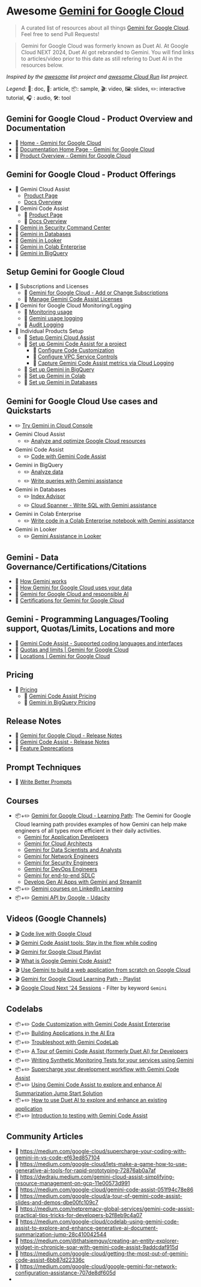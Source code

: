 # Awesome [Gemini for Google Cloud](https://cloud.google.com/products/gemini)

> A curated list of resources about all things [Gemini for Google Cloud](https://cloud.google.com/products/gemini). Feel free to send Pull Requests!

> Gemini for Google Cloud was formerly known as Duet AI. At Google Cloud NEXT 2024, Duet AI got rebranded to Gemini. You will find links to articles/video prior to this date as still refering to Duet AI in the resources below. 

*Inspired by the [awesome](https://github.com/sindresorhus/awesome) list project and [awesome Cloud Run](https://github.com/steren/awesome-cloud-run) list project.*

*Legend*: 📙: doc, 📰: article, 📦: sample, 🎬: video, 🖼️: slides, ✏️: interactive tutorial, :headphones: : audio, 🛠️: tool

## Gemini for Google Cloud - Product Overview and Documentation

* 📙 [Home - Gemini for Google Cloud](https://cloud.google.com/products/gemini)
* 📙 [Documentation Home Page - Gemini for Google Cloud](https://cloud.google.com/gemini/docs)
* 📙 [Product Overview - Gemini for Google Cloud](https://cloud.google.com/gemini/docs/overview)

## Gemini for Google Cloud - Product Offerings  
* 📙 Gemini Cloud Assist
  * [Product Page](https://cloud.google.com/products/gemini/cloud-assist)
  * [Docs Overview](https://cloud.google.com/gemini/docs/codeassist/overview)
* 📙 Gemini Code Assist
  * 📙 [Product Page](https://cloud.google.com/products/gemini/code-assist)
  * 📙 [Docs Overview](https://cloud.google.com/gemini/docs/cloud-assist/overview)
* 📙 [Gemini in Security Command Center](https://cloud.google.com/gemini/docs/security-command-center/overview)
* 📙 [Gemini in Databases](https://cloud.google.com/gemini/docs/databases/overview)
* 📙 [Gemini in Looker](https://cloud.google.com/gemini/docs/looker/overview)
* 📙 [Gemini in Colab Enterprise](https://cloud.google.com/gemini/docs/colab/overview)
* 📙 [Gemini in BigQuery](https://cloud.google.com/gemini/docs/bigquery/overview)

## Setup Gemini for Google Cloud
* 📙 Subscriptions and Licenses
  * 📙 [Gemini for Google Cloud - Add or Change Subscriptions](https://cloud.google.com/gemini/docs/admin)
  * 📙 [Manage Gemini Code Assist Licenses](https://cloud.google.com/gemini/docs/manage-licenses)
* 📙 Gemini for Google Cloud Monitoring/Logging
  * 📙 [Monitoring usage](https://cloud.google.com/gemini/docs/monitor-gemini)
  * 📙 [Gemini usage logging](https://cloud.google.com/gemini/docs/log-gemini)
  * 📙 [Audit Logging](https://cloud.google.com/gemini/docs/audit-logging)
* 📙 Individual Products Setup
  * 📙 [Setup Gemini Cloud Assist](https://cloud.google.com/gemini/docs/cloud-assist/set-up-gemini)
  * 📙 [Set up Gemini Code Assist for a project](https://cloud.google.com/gemini/docs/discover/set-up-gemini)
    * 📙 [Configure Code Customization](https://cloud.google.com/gemini/docs/codeassist/code-customization)
    * 📙 [Configure VPC Service Controls](https://cloud.google.com/gemini/docs/configure-vpc-service-controls)
    * 📙 [Capture Gemini Code Assist metrics via Cloud Logging](https://cloud.google.com/gemini/docs/codeassist/generate-metrics)
  * 📙 [Set up Gemini in BigQuery](https://cloud.google.com/gemini/docs/bigquery/set-up-gemini)
  * 📙 [Set up Gemini in Colab](https://cloud.google.com/gemini/docs/colab/set-up-gemini)
  * 📙 [Set up Gemini in Databases](https://cloud.google.com/gemini/docs/databases/set-up-gemini)

## Gemini for Google Cloud Use cases and Quickstarts
* ✏️ [Try Gemini in Cloud Console](https://cloud.google.com/gemini/docs/quickstart)
* Gemini Cloud Assist
  * ✏️ [Analyze and optimize Google Cloud resources](https://cloud.google.com/gemini/docs/cloud-assist/analyze-and-optimize-cloud-resources)
* Gemini Code Assist
  * ✏️ [Code with Gemini Code Assist](https://cloud.google.com/gemini/docs/codeassist/write-code-gemini)
* Gemini in BigQuery
  * ✏️ [Analyze data](https://cloud.google.com/gemini/docs/use-cases/analyze-data-gemini)
  * ✏️ [Write queries with Gemini assistance](https://cloud.google.com/bigquery/docs/write-sql-gemini)
* Gemini in Databases
  * ✏️ [Index Advisor](https://cloud.google.com/gemini/docs/databases/set-up-gemini#index-advisor) 
  * ✏️ [Cloud Spanner - Write SQL with Gemini assistance](https://cloud.google.com/spanner/docs/write-sql-gemini)
* Gemini in Colab Enterprise
  * ✏️ [Write code in a Colab Enterprise notebook with Gemini assistance](https://cloud.google.com/colab/docs/use-code-completion)
* Gemini in Looker
  * ✏️ [Gemini Assistance in Looker](https://cloud.google.com/gemini/docs/looker/overview#gemini-interact) 

## Gemini - Data Governance/Certifications/Citations
* 📙 [How Gemini works](https://cloud.google.com/gemini/docs/discover/works)
* 📙 [How Gemini for Google Cloud uses your data](https://cloud.google.com/gemini/docs/discover/data-governance)
* 📙 [Gemini for Google Cloud and responsible AI](https://cloud.google.com/gemini/docs/discover/responsible-ai)
* 📙 [Certifications for Gemini for Google Cloud](https://cloud.google.com/gemini/docs/discover/certifications)

## Gemini - Programming Languages/Tooling support, Quotas/Limits, Locations and more
* 📙 [Gemini Code Assist - Supported coding languages and interfaces](https://cloud.google.com/gemini/docs/codeassist/supported-languages)
* 📙 [Quotas and limits | Gemini for Google Cloud](https://cloud.google.com/gemini/docs/quotas)
* 📙 [Locations | Gemini for Google Cloud](https://cloud.google.com/gemini/docs/locations)

## Pricing
* 📙 [Pricing](https://cloud.google.com/products/gemini/pricing)
  * 📙 [Gemini Code Assist Pricing](https://cloud.google.com/products/gemini/pricing#pricing_overview)
  * 📙 [Gemini in BigQuery Pricing](https://cloud.google.com/products/gemini/pricing#gemini-in-bigquery-pricing)
       
## Release Notes
* 📙 [Gemini for Google Cloud - Release Notes](https://cloud.google.com/gemini/docs/release-notes)
* 📙 [Gemini Code Assist - Release Notes](https://cloud.google.com/gemini/docs/codeassist/release-notes)
* 📙 [Feature Deprecations](https://cloud.google.com/gemini/docs/deprecations/features)

## Prompt Techniques
* 📙 [Write Better Prompts](https://cloud.google.com/gemini/docs/discover/write-prompts)

## Courses 
* 📦+✏️ [Gemini for Google Cloud - Learning Path](https://www.cloudskillsboost.google/paths/236): The Gemini for Google Cloud learning path provides examples of how Gemini can help make engineers of all types more efficient in their daily activities.
  - [Gemini for Application Developers](https://www.cloudskillsboost.google/paths/236/course_sessions/7024601/labs/448290)
  - [Gemini for Cloud Architects](https://www.cloudskillsboost.google/paths/236/course_templates/878)
  - [Gemini for Data Scientists and Analysts](https://www.cloudskillsboost.google/paths/236/course_templates/879)
  - [Gemini for Network Engineers](https://www.cloudskillsboost.google/paths/236/course_templates/884)
  - [Gemini for Security Engineers](https://www.cloudskillsboost.google/paths/236/course_templates/886)
  - [Gemini for DevOps Engineers](https://www.cloudskillsboost.google/paths/236/course_templates/882)
  - [Gemini for end-to-end SDLC](https://www.cloudskillsboost.google/paths/236/course_sessions/11762414/labs/448528)
  - [Develop Gen AI Apps with Gemini and Streamlit](https://www.cloudskillsboost.google/paths/236/course_templates/978)
* 📦+✏️ [Gemini courses on LinkedIn Learning](https://www.linkedin.com/learning/search?keywords=gemini)
* 📦+✏️ [Gemini API by Google - Udacity](https://www.udacity.com/enrollment/cd13416)

## Videos (Google Channels)
* 🎬 [Code live with Google Cloud](https://www.youtube.com/playlist?list=PLBgogxgQVM9s_KCKZtQDtMVru0IezbRBe)
* 🎬 [Gemini Code Assist tools: Stay in the flow while coding](https://www.youtube.com/watch?v=ovS7OvwORIo)
* 🎬 [Gemini for Google Cloud Playlist](https://www.youtube.com/playlist?list=PLIivdWyY5sqLENRiwuEvbIIM05C9mZSF_)
* 🎬 [What is Google Gemini Code Assist?](https://www.youtube.com/watch?v=L32shIIHm4I)
* 🎬 [Use Gemini to build a web application from scratch on Google Cloud](https://www.youtube.com/watch?v=HJVMzYhzzKU)
* 🎬 [Gemini for Google Cloud Learning Path - Playlist](https://www.youtube.com/playlist?list=PLBgogxgQVM9vMyRWTvDqxc-N5pYp-a98F)
* 🎬 [Google Cloud Next '24 Sessions](https://cloud.withgoogle.com/next/24/session-library) - Filter by keyword ```Gemini```

## Codelabs
* 📦+✏️ [Code Customization with Gemini Code Assist Enterprise](https://codelabs.developers.google.com/codelabs/code-assist-enterprise?hl=en#0)
* 📦+✏️ [Building Applications in the AI Era](https://codelabs.developers.google.com/building-applications-in-the-ai-era?hl=en#0)
* 📦+✏️ [Troubleshoot with Gemini CodeLab](https://codelabs.developers.google.com/codelabs/troubleshooting-with-gemini?hl=en#0)
* 📦+✏️ [A Tour of Gemini Code Assist (formerly Duet AI) for Developers](https://codelabs.developers.google.com/codelabs/cloud-developer-duetai?hl=en)
* 📦+✏️ [Writing Synthetic Monitoring Tests for your services using Gemini](https://codelabs.developers.google.com/codelabs/gemini-synthetic-monitoring?hl=en#0)
* 📦+✏️ [Supercharge your development workflow with Gemini Code Assist](https://codelabs.developers.google.com/codelabs/cloud-code-assist-sdlc?hl=en#0)
* 📦+✏️ [Using Gemini Code Assist to explore and enhance AI Summarization Jump Start Solution](https://codelabs.developers.google.com/codelabs/gemini-code-assist-developer-aisummarization-jss?hl=en#0)
* 📦+✏️ [How to use Duet AI to explore and enhance an existing application](https://codelabs.developers.google.com/codelabs/duet-ai-workshop?hl=en)
* 📦+✏️ [Introduction to testing with Gemini Code Assist](https://codelabs.developers.google.com/codelabs/testing-with-gemini-code-assist?hl=en#0)

## Community Articles
* 📰 https://medium.com/google-cloud/supercharge-your-coding-with-gemini-in-vs-code-ef63ed857104
* 📰 https://medium.com/google-cloud/lets-make-a-game-how-to-use-generative-ai-tools-for-rapid-prototyping-72876ab0a7af
* 📰 https://dwdraju.medium.com/gemini-cloud-assist-simplifying-resource-management-on-gcp-11e00573d991
* 📰 https://medium.com/google-cloud/gemini-code-assist-051f94c78e86
* 📰 https://medium.com/google-cloud/a-tour-of-gemini-code-assist-slides-and-demos-dbe00fc109c7
* 📰 https://medium.com/netpremacy-global-services/gemini-code-assist-practical-tips-tricks-for-developers-b2f8eb9c4a07
* 📰 https://medium.com/google-cloud/codelab-using-gemini-code-assist-to-explore-and-enhance-generative-ai-document-summarization-jump-28c410042544
* 📰 https://medium.com/@thatsiemguy/creating-an-entity-explorer-widget-in-chronicle-soar-with-gemini-code-assist-9addcdaf915d
* 📰 https://medium.com/google-cloud/getting-the-most-out-of-gemini-code-assist-6bb87d22336c
* 📰 https://medium.com/google-cloud/google-gemini-for-network-configuration-assistance-707de8df605d
* 

